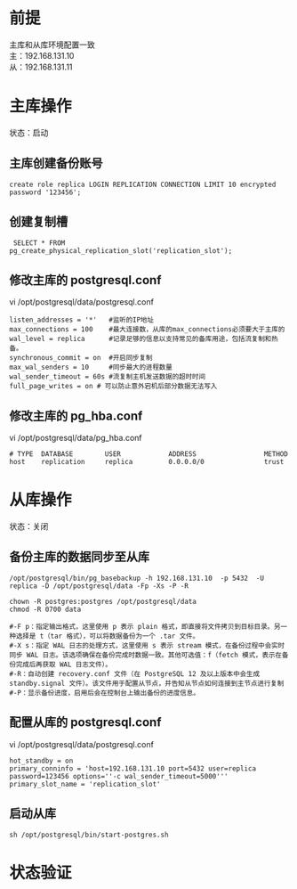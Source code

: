 # 前提
主库和从库环境配置一致   
主：192.168.131.10   
从：192.168.131.11   
# 主库操作
状态：启动

## 主库创建备份账号
```
create role replica LOGIN REPLICATION CONNECTION LIMIT 10 encrypted password '123456';
```
## 创建复制槽
```
 SELECT * FROM pg_create_physical_replication_slot('replication_slot');   
```

## 修改主库的 postgresql.conf
vi /opt/postgresql/data/postgresql.conf
```
listen_addresses = '*'   #监听的IP地址
max_connections = 100    #最大连接数，从库的max_connections必须要大于主库的
wal_level = replica      #记录足够的信息以支持常见的备库用途，包括流复制和热备。
synchronous_commit = on  #开启同步复制
max_wal_senders = 10     #同步最大的进程数量
wal_sender_timeout = 60s #流复制主机发送数据的超时时间
full_page_writes = on # 可以防止意外宕机后部分数据无法写入
```

## 修改主库的 pg_hba.conf
vi /opt/postgresql/data/pg_hba.conf
```
# TYPE  DATABASE        USER            ADDRESS                 METHOD
host    replication     replica         0.0.0.0/0               trust
```

# 从库操作
状态：关闭

## 备份主库的数据同步至从库
```
/opt/postgresql/bin/pg_basebackup -h 192.168.131.10  -p 5432  -U replica -D /opt/postgresql/data -Fp -Xs -P -R

chown -R postgres:postgres /opt/postgresql/data
chmod -R 0700 data

#-F p：指定输出格式，这里使用 p 表示 plain 格式，即直接将文件拷贝到目标目录。另一种选择是 t（tar 格式），可以将数据备份为一个 .tar 文件。
#-X s：指定 WAL 日志的处理方式，这里使用 s 表示 stream 模式，在备份过程中会实时同步 WAL 日志。该选项确保在备份完成时数据一致。其他可选值：f（fetch 模式，表示在备份完成后再获取 WAL 日志文件）。
#-R：自动创建 recovery.conf 文件（在 PostgreSQL 12 及以上版本中会生成 standby.signal 文件）。该文件用于配置从节点，并告知从节点如何连接到主节点进行复制
#-P：显示备份进度，启用后会在控制台上输出备份的进度信息。
```

## 配置从库的 postgresql.conf
vi /opt/postgresql/data/postgresql.conf
``` 
hot_standby = on
primary_conninfo = 'host=192.168.131.10 port=5432 user=replica password=123456 options=''-c wal_sender_timeout=5000''' 
primary_slot_name = 'replication_slot'

```

## 启动从库
```
sh /opt/postgresql/bin/start-postgres.sh
```

# 状态验证



